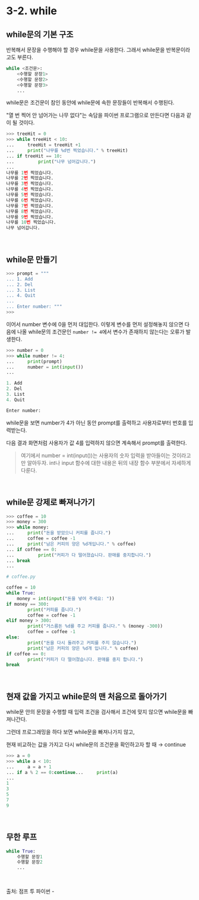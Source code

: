 # 3-2. while

## **while문의 기본 구조**

반복해서 문장을 수행해야 할 경우 while문을 사용한다. 그래서 while문을 반복문이라고도 부른다.

```python
while <조건문>:
    <수행할 문장1>
    <수행할 문장2>
    <수행할 문장3>
    ...
```

while문은 조건문이 참인 동안에 while문에 속한 문장들이 반복해서 수행된다.

"열 번 찍어 안 넘어가는 나무 없다"는 속담을 파이썬 프로그램으로 만든다면 다음과 같이 될 것이다.

```python
>>> treeHit = 0
>>> while treeHit < 10:
...     treeHit = treeHit +1
...     print("나무를 %d번 찍었습니다." % treeHit)
... if treeHit == 10:
...         print("나무 넘어갑니다.")
...
나무를 1번 찍었습니다.
나무를 2번 찍었습니다.
나무를 3번 찍었습니다.
나무를 4번 찍었습니다.
나무를 5번 찍었습니다.
나무를 6번 찍었습니다.
나무를 7번 찍었습니다.
나무를 8번 찍었습니다.
나무를 9번 찍었습니다.
나무를 10번 찍었습니다.
나무 넘어갑니다.
```

<br>

## **while문 만들기**

```python
>>> prompt = """
... 1. Add
... 2. Del
... 3. List
... 4. Quit
...
... Enter number: """
>>>
```

이어서 number 변수에 0을 먼저 대입한다. 이렇게 변수를 먼저 설정해놓지 않으면 다음에 나올 while문의 조건문인 `number != 4`에서 변수가 존재하지 않는다는 오류가 발생한다.

```python
>>> number = 0
>>> while number != 4:
...     print(prompt)
...     number = int(input())
...
```

```python
1. Add
2. Del
3. List
4. Quit

Enter number:
```

while문을 보면 number가 4가 아닌 동안 prompt를 출력하고 사용자로부터 번호를 입력받는다. 

다음 결과 화면처럼 사용자가 값 4를 입력하지 않으면 계속해서 prompt를 출력한다.

> 여기에서 number = int(input())는 사용자의 숫자 입력을 받아들이는 것이라고만 알아두자. int나 input 함수에 대한 내용은 뒤의 내장 함수 부분에서 자세하게 다룬다.
> 

<br>

## **while문 강제로 빠져나가기**

```python
>>> coffee = 10
>>> money = 300
>>> while money:
...     print("돈을 받았으니 커피를 줍니다.")
...     coffee = coffee -1
...     print("남은 커피의 양은 %d개입니다." % coffee)
... if coffee == 0:
...         print("커피가 다 떨어졌습니다. 판매를 중지합니다.")
... break
...
```

```python
# coffee.py

coffee = 10
while True:
    money = int(input("돈을 넣어 주세요: "))
if money == 300:
        print("커피를 줍니다.")
        coffee = coffee -1
elif money > 300:
        print("거스름돈 %d를 주고 커피를 줍니다." % (money -300))
        coffee = coffee -1
else:
        print("돈을 다시 돌려주고 커피를 주지 않습니다.")
        print("남은 커피의 양은 %d개 입니다." % coffee)
if coffee == 0:
        print("커피가 다 떨어졌습니다. 판매를 중지 합니다.")
break
```

<br>

## 현재 값을 가지고 **while문의 맨 처음으로 돌아가기**

while문 안의 문장을 수행할 때 입력 조건을 검사해서 조건에 맞지 않으면 while문을 빠져나간다.

그런데 프로그래밍을 하다 보면 while문을 빠져나가지 않고,

현재 비교하는 값을 가지고 다시 while문의 조건문을 확인하고자 할 때 → continue

```python
>>> a = 0
>>> while a < 10:
...     a = a + 1
... if a % 2 == 0:continue...     print(a)
...
1
3
5
7
9
```

<br>

## **무한 루프**

```python
while True:
    수행할 문장1
    수행할 문장2
    ...
```

<br>

출처: 점프 투 파이썬 - 

